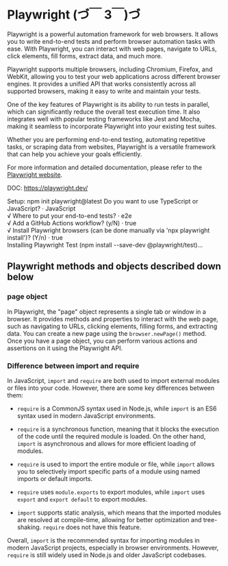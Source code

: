 # Playwright (づ￣ 3￣)づ

Playwright is a powerful automation framework for web browsers. It allows you to write end-to-end tests and perform browser automation tasks with ease. With Playwright, you can interact with web pages, navigate to URLs, click elements, fill forms, extract data, and much more.

Playwright supports multiple browsers, including Chromium, Firefox, and WebKit, allowing you to test your web applications across different browser engines. It provides a unified API that works consistently across all supported browsers, making it easy to write and maintain your tests.

One of the key features of Playwright is its ability to run tests in parallel, which can significantly reduce the overall test execution time. It also integrates well with popular testing frameworks like Jest and Mocha, making it seamless to incorporate Playwright into your existing test suites.

Whether you are performing end-to-end testing, automating repetitive tasks, or scraping data from websites, Playwright is a versatile framework that can help you achieve your goals efficiently.

For more information and detailed documentation, please refer to the [Playwright website](https://playwright.dev/).


DOC: https://playwright.dev/

Setup:
npm init playwright@latest
Do you want to use TypeScript or JavaScript? · JavaScript  
√ Where to put your end-to-end tests? · e2e   
√ Add a GitHub Actions workflow? (y/N) · true  
√ Install Playwright browsers (can be done manually via 'npx playwright install')? (Y/n) · true  
Installing Playwright Test (npm install --save-dev @playwright/test)…  

## Playwright methods and objects described down below

### page object
In Playwright, the "page" object represents a single tab or window in a browser. It provides methods and properties to interact with the web page, such as navigating to URLs, clicking elements, filling forms, and extracting data. You can create a new page using the `browser.newPage()` method. Once you have a page object, you can perform various actions and assertions on it using the Playwright API.

### Difference between import and require

In JavaScript, `import` and `require` are both used to import external modules or files into your code. However, there are some key differences between them:

- `require` is a CommonJS syntax used in Node.js, while `import` is an ES6 syntax used in modern JavaScript environments.

- `require` is a synchronous function, meaning that it blocks the execution of the code until the required module is loaded. On the other hand, `import` is asynchronous and allows for more efficient loading of modules.

- `require` is used to import the entire module or file, while `import` allows you to selectively import specific parts of a module using named imports or default imports.

- `require` uses `module.exports` to export modules, while `import` uses `export` and `export default` to export modules.

- `import` supports static analysis, which means that the imported modules are resolved at compile-time, allowing for better optimization and tree-shaking. `require` does not have this feature.

Overall, `import` is the recommended syntax for importing modules in modern JavaScript projects, especially in browser environments. However, `require` is still widely used in Node.js and older JavaScript codebases.
